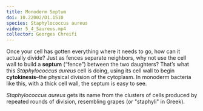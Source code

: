 ```yaml
---
title: Monoderm Septum
doi: 10.22002/D1.1510
species: Staphylococcus aureus
video: 5_4_Saureus.mp4
collector: Georges Chreifi
---
```


Once your cell has gotten everything where it needs to go, how can it actually divide? Just as fences separate neighbors, why not use the cell wall to build a **septum** (“fence”) between the two daughters? That’s what this *Staphylococcus aureus* cell is doing, using its cell wall to begin **cytokinesis**–the physical division of the cytoplasm. In monoderm bacteria like this, with a thick cell wall, the septum is easy to see.

*Staphylococcus aureus* gets its name from the clusters of cells produced by repeated rounds of division, resembling grapes (or "staphyli" in Greek).

